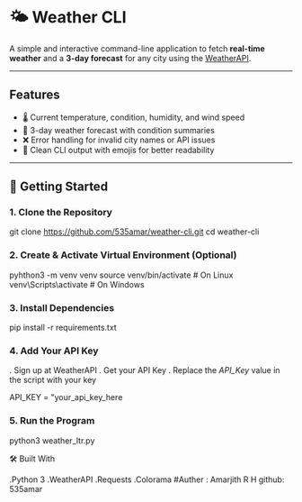# 🌤️ Weather CLI

A simple and interactive command-line application to fetch **real-time weather** and a **3-day forecast** for any city using the [WeatherAPI](https://www.weatherapi.com/).  

---

##  Features
- 🌡️ Current temperature, condition, humidity, and wind speed  
- 📅 3-day weather forecast with condition summaries  
- ❌ Error handling for invalid city names or API issues  
- 🎨 Clean CLI output with emojis for better readability  

---

## 🚀 Getting Started

### 1. Clone the Repository
git clone https://github.com/535amar/weather-cli.git
cd weather-cli
### 2. Create & Activate Virtual Environment (Optional)
pyhthon3 -m venv venv
source venv/bin/activate # On Linux
venv\Scripts\activate    # On Windows

### 3. Install Dependencies
pip install -r requirements.txt
### 4. Add Your API Key
 . Sign up at WeatherAPI
 . Get your API Key
 . Replace the *API_Key* value in the script with your key
   
   API_KEY = "your_api_key_here

### 5. Run the Program
python3 weather_ltr.py

🛠️ Built With

.Python 3
.WeatherAPI
.Requests
.Colorama
#Auther :
Amarjith R H
github: 535amar
